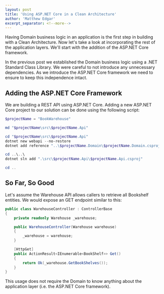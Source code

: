 ```yaml
---
layout: post
title: 'Using ASP.NET Core in a Clean Architecture'
author: 'Matthew Edgar'
excerpt_separator: <!--more-->
---
```


Having Domain business logic in an application is the first step in building with a Clean Architecture. Now
let's take a look at incorporating the rest of the application layers. We'll start with the addition of the ASP.NET
Core framework.

<!--more-->

In the previous post we established the Domain business logic using a .NET Standard Class Library. We were careful
to not introduce any unnecessary dependencies. As we introduce the ASP.NET Core framework we need to ensure to
keep this independence intact.

## Adding the ASP.NET Core Framework

We are building a REST API using ASP.NET Core. Adding a new ASP.NET Core project to our solution can be done using
the following script:

```powershell
$projectName = "BookWarehouse"

md "$projectName\src\$projectName.Api"

cd "$projectName\src\$projectName.Api"
dotnet new webapi --no-restore
dotnet add reference "..\$projectName.Domain\$projectName.Domain.csproj"

cd ..\..\
dotnet sln add ".\src\$projectName.Api\$projectName.Api.csproj"

cd ..
```

## So Far, So Good

Let's assume the Warehouse API allows callers to retrieve all Bookshelf entities. We would expose
an GET endpoint similar to this:

```csharp
public class WarehouseController : ControllerBase
{
    private readonly Warehouse _warehouse;

    public WarehouseController(Warehouse warehouse)
    {
        _warehouse = warehouse;
    }

    [HttpGet]
    public ActionResult<IEnumerable<BookShelf>> Get()
    {
        return Ok(_warehouse.GetBookShelves());
    }
}
```

This usage does not require the Domain to know anything about the application layer (i.e. the ASP.NET Core framework).
